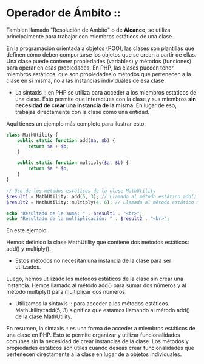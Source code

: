 # Operador de Ámbito ::
Tambien llamado "Resolución de Ámbito" o de **Alcance**, se utiliza principalmente para trabajar con miembros estáticos de una clase.

En la programación orientada a objetos (POO), las clases son plantillas que definen cómo deben comportarse los objetos que se crean a partir de ellas. Una clase puede contener propiedades (variables) y métodos (funciones) para operar en esas propiedades. En PHP, las clases pueden tener miembros estáticos, que son propiedades o métodos que pertenecen a la clase en sí misma, no a las instancias individuales de esa clase.

+ La sintaxis :: en PHP se utiliza para acceder a los miembros estáticos de una clase. Esto permite que interactúes con la clase y sus miembros **sin necesidad de crear una instancia de la misma**. En lugar de eso, trabajas directamente con la clase como una entidad.

Aquí tienes un ejemplo más completo para ilustrar esto:

``` php
class MathUtility {
    public static function add($a, $b) {
        return $a + $b;
    }

    public static function multiply($a, $b) {
        return $a * $b;
    }
}

// Uso de los métodos estáticos de la clase MathUtility
$result1 = MathUtility::add(5, 3); // Llamada al método estático add()
$result2 = MathUtility::multiply(4, 6); // Llamada al método estático multiply()

echo "Resultado de la suma: " . $result1 . "<br>";
echo "Resultado de la multiplicación: " . $result2 . "<br>";

```
En este ejemplo:

Hemos definido la clase MathUtility que contiene dos métodos estáticos: add() y multiply().
+ Estos métodos no necesitan una instancia de la clase para ser utilizados.

Luego, hemos utilizado los métodos estáticos de la clase sin crear una instancia. Hemos llamado al método add() para sumar dos números y al método multiply() para multiplicar dos números.

+ Utilizamos la sintaxis :: para acceder a los métodos estáticos. MathUtility::add(5, 3) significa que estamos llamando al método add() de la clase MathUtility.

En resumen, la sintaxis :: es una forma de acceder a miembros estáticos de una clase en PHP. Esto te permite organizar y utilizar funcionalidades comunes sin la necesidad de crear instancias de la clase. Los métodos y propiedades estáticos son útiles cuando deseas crear funcionalidades que pertenecen directamente a la clase en lugar de a objetos individuales.